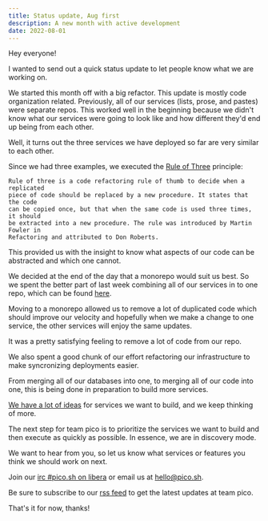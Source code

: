 ```yaml
---
title: Status update, Aug first
description: A new month with active development
date: 2022-08-01
---
```


Hey everyone!

I wanted to send out a quick status update to let people know what we are
working on.

We started this month off with a big refactor. This update is mostly code
organization related. Previously, all of our services (lists, prose, and pastes)
were separate repos. This worked well in the beginning because we didn't know
what our services were going to look like and how different they'd end up being
from each other.

Well, it turns out the three services we have deployed so far are very similar
to each other.

Since we had three examples, we executed the
[Rule of Three](http://en.wikipedia.org/wiki/Rule_of_three_%28computer_programming%29)
principle:

```
Rule of three is a code refactoring rule of thumb to decide when a replicated
piece of code should be replaced by a new procedure. It states that the code
can be copied once, but that when the same code is used three times, it should
be extracted into a new procedure. The rule was introduced by Martin Fowler in
Refactoring and attributed to Don Roberts.
```

This provided us with the insight to know what aspects of our code can be
abstracted and which one cannot.

We decided at the end of the day that a monorepo would suit us best. So we spent
the better part of last week combining all of our services in to one repo, which
can be found [here](https://git.sr.ht/~erock/pico).

Moving to a monorepo allowed us to remove a lot of duplicated code which should
improve our velocity and hopefully when we make a change to one service, the
other services will enjoy the same updates.

It was a pretty satisfying feeling to remove a lot of code from our repo.

We also spent a good chunk of our effort refactoring our infrastructure to make
syncronizing deployments easier.

From merging all of our databases into one, to merging all of our code into one,
this is being done in preparation to build more services.

[We have a lot of ideas](https://todo.sr.ht/~erock/pico.sh?search=status%3Aopen%20label%3A%22service%22)
for services we want to build, and we keep thinking of more.

The next step for team pico is to prioritize the services we want to build and
then execute as quickly as possible. In essence, we are in discovery mode.

We want to hear from you, so let us know what services or features you think we
should work on next.

Join our [irc #pico.sh on libera](irc://irc.libera.chat/#pico.sh) or email us at
[hello@pico.sh](mailto:hello@pico.sh).

Be sure to subscribe to our [rss feed](https://hey.prose.sh/rss) to get the
latest updates at team pico.

That's it for now, thanks!
